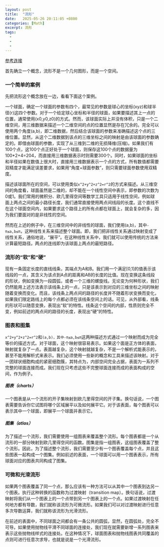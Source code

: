 ```yaml
---
layout: post
title:  "流形"
date:   2025-05-26 20:11:05 +0800
categories: [Math]
excerpt: 流形
tags:
  - 
  - 
  - 
---
```



[参考连接](https://www.zhihu.com/question/24015486)

首先确立一个概念，流形不是一个几何图形，而是一个空间。

### 一个简单的案例

先把流形这个概念放在一边，看看下面这个案例。

一个球面，确定一个球面的参数有四个，最常见的参数是球心的坐标(xyz)和球半径(r)这四个参数。对于一个给定球心坐标和半径的球面，如果要描述其上一点的位置，通常使用(x0,y0,z0)的方式。然而，该球面实际上并没有体积，只是一个二维空间，用三维数据来描述一个二维空间的点的位置显然是存在冗余的。完全可以使用两个角度(a,b)，即二维数据，然后结合该球面的参数来准确描述这个点的三维位置。显然，从这个二维数据到该点的三维坐标之间的映射是由该球面的参数确定的。即借由球面的参数，实现了从三维到二维的无损降维(压缩)。如果我们有100个点，这100个点正好处于一个球面，则保存这100个点的数据量为100*2+4=204，而直接用三维数据表示时则需要300个。同时，如果球面的坐标和半径如果在数值上很大时，直接用三维数据表示一个点的方式，所有数值都需要双精度才能满足误差要求，如果用“角度+球面参数”，则只需要球面参数使用双精度。

描述该球面所在的空间，可以使用类似`x^2+y^2+z^2=r^2`的方式来描述。从三维空间的角度看，球面虽然是二维的，却不能在一个线性空间中表示，即参数的次数为0或1。我们常用的微积分、欧几里得空间等数学工具只适用于线性空间，例如球面上两点之间的最小路径长度，我们通常直接使用两点间线段的长度。这个直线不在这个球面空间内，如果要求这个路径上的所有点都在球面上，就会复杂的多，因为我们要面对的是非线性的空间。

然而在上述的例子中，在三维空间中的非线性的球面，我们使用(a,b)，其中`-π≤a,b≤π`，这种线性关系来描述整个球面。即，我们把非线性关系通过映射变成了线性关系，通俗地说，“展平”。在这种线性关系中，我们就可以使用传统的方法来计算最短路径。两点的连线即为该球面上两点的最短路径。

### 流形的“软”和“硬”

现有一条固定长度的直线线条，其端点为A和B。我们用一个满足[0,1]的值表示该线段的一点，其含义为该点到A点的距离和AB的长度的比值。现在变换这条线段的形状，例如变换为一段圆弧，或者一个三维的螺旋线。无论变为何种形状，我们仍然能用上述方法表示该线条上的一点，只是该表示到对应的三维坐标之间的映射随着变换而变化。而且，该线条上两点间的路径的长度并不随着形状变换而变化，如果我们限定路线上的每个点都必须在该线条空间上的话。可见，从外部看，线条的形状可以随意变换，表现出“软”的特性。线条这个空间的内部，性质则完全不变，例如前述的两点间的路径的长度，表现出“硬”的特性。

### 图表和图集

`x^2+y^2+z^2=r^2`和`(a,b)，其中-π≤a,b≤π`这两种描述方式通过一个映射而成为完全等价的描述方式。对于球面，这个映射很容易表示。如果这个面是正方体的表面，映射就复杂了一点。表面越复杂，这个映射就越复杂，不是一个解析式能表示的，甚至不能用解析式来表示。我们必须使用一些新的概念和工具来描述该映射。对于一团球状细胞构成的紧密细胞簇，其特点为，内部空间完全占据，表面为一系列不完整的球面连接而成。我们现在只考虑这些不完整球面连接而成的表面构成的空间，作为例子。

##### 图表（charts）

一个图表是从一个流形的开子集映射到欧几里得空间的开子集。换句话说，一个图表需要告诉你它试图将哪个区域展平以及如何展平它。对于该表面，每个图表可以表示其中一个球面，即展平一个球面并表示它。

##### 图集（atlas）

为了描述一个流形，我们需要使用一组图表来覆盖整个流形。每个图表都是一个从流形的一部分映射到欧几里得空间的函数。图集是指一组图表，这组图表覆盖了整个流形。因此，为了描述整个流形，我们需要至少有一个图表覆盖每个点，并且这些图表一起构成一个图集。例如前述的表面，一个球面可以用一个图表表示，所有球面对应的图表共同构成了图集。

### 可微和光滑流形

如果两个图表覆盖了同一个点，那么应该有一种方法可以从其中一个图表到达另一个图表。执行这种转换的函数称为过渡映射（transition map）。换句话说，过渡映射将我们从一个图表上的一个点带到另一个图表上的一个点。如果过渡映射在任何地方都有导数，我们就称该流形为可微流形。如果我们可以对过渡映射进行任意多次导数运算，我们就称该流形为光滑流形。

在前述的表面中，不同球面之间都会有一条公共的圆弧，显然，在圆弧处，完全不可导。如果使用抛物线平滑不同球面的连接处，我们现在就需要新增一系列图表来表示这些抛物线样式的连接处。在这种情况下，球面图表和抛物线图表共同覆盖的点则可进行任意次求导，也就是说是一个光滑流形。